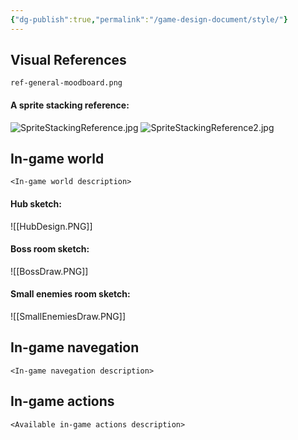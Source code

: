 ```yaml
---
{"dg-publish":true,"permalink":"/game-design-document/style/"}
---
```


## Visual References
`ref-general-moodboard.png`
#### A sprite stacking reference:
![SpriteStackingReference.jpg](/img/user/Game%20Design%20Document/Images/Style/SpriteStackingReference.jpg)
![SpriteStackingReference2.jpg](/img/user/Game%20Design%20Document/Images/Style/SpriteStackingReference2.jpg)
## In-game world
`<In-game world description>`
#### Hub sketch:
![[HubDesign.PNG]]
#### Boss room sketch:
![[BossDraw.PNG]]
#### Small enemies room sketch:
![[SmallEnemiesDraw.PNG]]

## In-game navegation
`<In-game navegation description>`

## In-game actions
`<Available in-game actions description>`